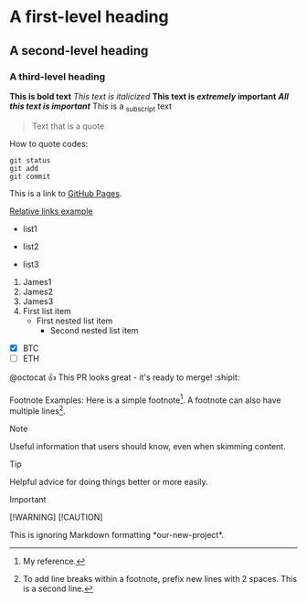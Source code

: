 # A first-level heading

## A second-level heading

### A third-level heading

**This is bold text**
_This text is italicized_
**This text is _extremely_ important**
***All this text is important***
This is a <sub>subscript</sub> text

> Text that is a quote

How to quote codes:

```
git status
git add
git commit
```

This is a link to [GitHub Pages](https://pages.github.com/).

[Relative links example](hw1.md)

- list1
* list2
+ list3
1. James1
2. James2
3. James3
4. First list item
   - First nested list item
     - Second nested list item
- [x] BTC
- [ ] ETH

@octocat :+1: This PR looks great - it's ready to merge! :shipit:

Footnote Examples:
Here is a simple footnote[^1].
A footnote can also have multiple lines[^2].

[^1]: My reference.
[^2]: To add line breaks within a footnote, prefix new lines with 2 spaces.
  This is a second line.

> [!NOTE]
> Useful information that users should know, even when skimming content.

> [!TIP]
> Helpful advice for doing things better or more easily.

> [!IMPORTANT]
> [!WARNING]
> [!CAUTION]

This is ignoring Markdown formatting \*our-new-project\*.
